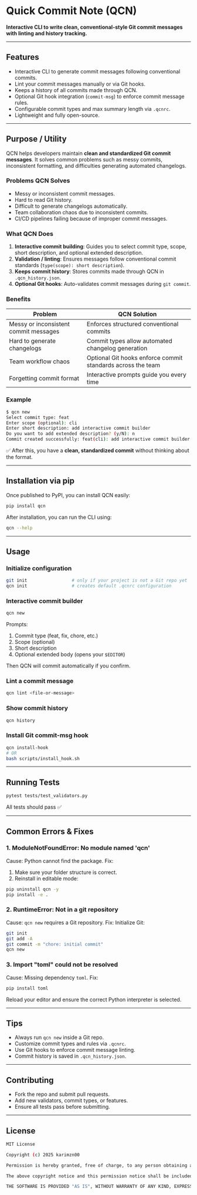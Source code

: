 # Quick Commit Note (QCN)

**Interactive CLI to write clean, conventional-style Git commit messages with linting and history tracking.**

---

## Features

* Interactive CLI to generate commit messages following conventional commits.
* Lint your commit messages manually or via Git hooks.
* Keeps a history of all commits made through QCN.
* Optional Git hook integration (`commit-msg`) to enforce commit message rules.
* Configurable commit types and max summary length via `.qcnrc`.
* Lightweight and fully open-source.

---

## Purpose / Utility

QCN helps developers maintain **clean and standardized Git commit messages**. It solves common problems such as messy commits, inconsistent formatting, and difficulties generating automated changelogs.

### Problems QCN Solves

* Messy or inconsistent commit messages.
* Hard to read Git history.
* Difficult to generate changelogs automatically.
* Team collaboration chaos due to inconsistent commits.
* CI/CD pipelines failing because of improper commit messages.

### What QCN Does

1. **Interactive commit building**: Guides you to select commit type, scope, short description, and optional extended description.
2. **Validation / linting**: Ensures messages follow conventional commit standards (`type(scope): short description`).
3. **Keeps commit history**: Stores commits made through QCN in `.qcn_history.json`.
4. **Optional Git hooks**: Auto-validates commit messages during `git commit`.

### Benefits

| Problem                               | QCN Solution                                                |
| ------------------------------------- | ----------------------------------------------------------- |
| Messy or inconsistent commit messages | Enforces structured conventional commits                    |
| Hard to generate changelogs           | Commit types allow automated changelog generation           |
| Team workflow chaos                   | Optional Git hooks enforce commit standards across the team |
| Forgetting commit format              | Interactive prompts guide you every time                    |

### Example

```bash
$ qcn new
Select commit type: feat
Enter scope (optional): cli
Enter short description: add interactive commit builder
Do you want to add extended description? (y/N): n
Commit created successfully: feat(cli): add interactive commit builder
```

✅ After this, you have a **clean, standardized commit** without thinking about the format.

---

## Installation via pip

Once published to PyPI, you can install QCN easily:

```bash
pip install qcn
```

After installation, you can run the CLI using:

```bash
qcn --help
```

---

## Usage

### Initialize configuration

```bash
git init                 # only if your project is not a Git repo yet
qcn init                 # creates default .qcnrc configuration
```

### Interactive commit builder

```bash
qcn new
```

Prompts:

1. Commit type (feat, fix, chore, etc.)
2. Scope (optional)
3. Short description
4. Optional extended body (opens your `$EDITOR`)

Then QCN will commit automatically if you confirm.

### Lint a commit message

```bash
qcn lint <file-or-message>
```

### Show commit history

```bash
qcn history
```

### Install Git commit-msg hook

```bash
qcn install-hook
# OR
bash scripts/install_hook.sh
```

---

## Running Tests

```bash
pytest tests/test_validators.py
```

All tests should pass ✅

---

## Common Errors & Fixes

### 1. ModuleNotFoundError: No module named 'qcn'

Cause: Python cannot find the package.
Fix:

1. Make sure your folder structure is correct.
2. Reinstall in editable mode:

```bash
pip uninstall qcn -y
pip install -e .
```

### 2. RuntimeError: Not in a git repository

Cause: `qcn new` requires a Git repository.
Fix: Initialize Git:

```bash
git init
git add -A
git commit -m "chore: initial commit"
qcn new
```

### 3. Import "toml" could not be resolved

Cause: Missing dependency `toml`.
Fix:

```bash
pip install toml
```

Reload your editor and ensure the correct Python interpreter is selected.

---

## Tips

* Always run `qcn new` inside a Git repo.
* Customize commit types and rules via `.qcnrc`.
* Use Git hooks to enforce commit message linting.
* Commit history is saved in `.qcn_history.json`.

---

## Contributing

* Fork the repo and submit pull requests.
* Add new validators, commit types, or features.
* Ensure all tests pass before submitting.

---

## License
```bash
MIT License

Copyright (c) 2025 karimzn00

Permission is hereby granted, free of charge, to any person obtaining a copy of this software and associated documentation files (the "Software"), to deal in the Software without restriction, including without limitation the rights to use, copy, modify, merge, publish, distribute, sublicense, and/or sell copies of the Software, and to permit persons to whom the Software is furnished to do so, subject to the following conditions:

The above copyright notice and this permission notice shall be included in all copies or substantial portions of the Software.

THE SOFTWARE IS PROVIDED "AS IS", WITHOUT WARRANTY OF ANY KIND, EXPRESS OR IMPLIED, INCLUDING BUT NOT LIMITED TO THE WARRANTIES OF MERCHANTABILITY, FITNESS FOR A PARTICULAR PURPOSE AND NONINFRINGEMENT. IN NO EVENT SHALL THE AUTHORS OR COPYRIGHT HOLDERS BE LIABLE FOR ANY CLAIM, DAMAGES OR OTHER LIABILITY, WHETHER IN AN ACTION OF CONTRACT, TORT OR OTHERWISE, ARISING FROM, OUT OF OR IN CONNECTION WITH THE SOFTWARE OR THE USE OR OTHER DEALINGS IN THE SOFTWARE.
```
